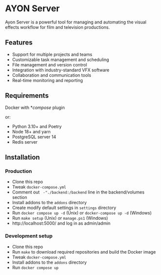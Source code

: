 AYON Server
===========

Ayon Server is a powerful tool for managing and automating the visual effects workflow for film and television productions.

Features
--------

 - Support for multiple projects and teams
 - Customizable task management and scheduling
 - File management and version control
 - Integration with industry-standard VFX software
 - Collaboration and communication tools
 - Real-time monitoring and reporting

Requirements
------------

Docker with **compose* plugin

or:

  - Python 3.10+ and Poetry
  - Node 18+ and yarn
  - PostgreSQL server 14
  - Redis server
 
Installation
------------

### Production

 - Clone this repo
 - Tweak `docker-compose.yml`
 - Comment out ` -"./backend:/backend` line in the backend/volumes section
 - Install addons to the `addons` directory
 - Create modify default settings in `settings` directory
 - Run `docker compose up -d` (Unix) or `docker-compose up -d` (Windows)
 - Run `make setup` (Unix) or `manage.ps1` (Windows)
 - http://localhost:5000/ and log in as admin/admin

### Development setup

 - Clone this repo
 - Run `make` to download required repositories and build the Docker image
 - Tweak `docker-compose.yml`
 - Install addons to the `addons` directory
 - Run `docker compose up`
